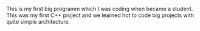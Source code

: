 This is my first big programm which I was coding when became a student. This was my first C++ project and we learned hot to code big projects with quite simple architecture.
